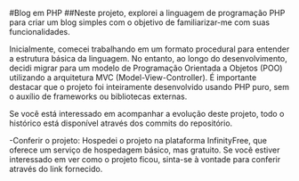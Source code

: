 #Blog em PHP
##Neste projeto, explorei a linguagem de programação PHP para criar um blog simples com o objetivo de familiarizar-me com suas funcionalidades.

Inicialmente, comecei trabalhando em um formato procedural para entender a estrutura básica da linguagem. No entanto, ao longo do desenvolvimento, decidi migrar para um modelo de Programação Orientada a Objetos (POO) utilizando a arquitetura MVC (Model-View-Controller). É importante destacar que o projeto foi inteiramente desenvolvido usando PHP puro, sem o auxílio de frameworks ou bibliotecas externas.

Se você está interessado em acompanhar a evolução deste projeto, todo o histórico está disponível através dos commits do repositório.

-Conferir o projeto:
Hospedei o projeto na plataforma InfinityFree, que oferece um serviço de hospedagem básico, mas gratuito. Se você estiver interessado em ver como o projeto ficou, sinta-se à vontade para conferir através do link fornecido.